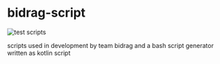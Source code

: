# bidrag-script

![test scripts](https://github.com/navikt/bidrag-scripts/workflows/build%20and%20test/badge.svg)

scripts used in development by team bidrag and a bash script generator written as kotlin script
 